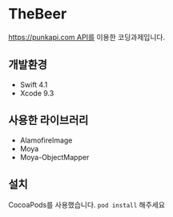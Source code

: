 # TheBeer

https://punkapi.com API를 이용한 코딩과제입니다.

## 개발환경
* Swift 4.1
* Xcode 9.3

## 사용한 라이브러리
* AlamofireImage
* Moya
* Moya-ObjectMapper

## 설치
CocoaPods를 사용했습니다.
`pod install` 해주세요
